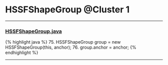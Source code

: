 # HSSFShapeGroup @Cluster 1

***

### [HSSFShapeGroup.java](https://searchcode.com/codesearch/view/15642300/)
{% highlight java %}
75. HSSFShapeGroup group = new HSSFShapeGroup(this, anchor);
76. group.anchor = anchor;
{% endhighlight %}

***

